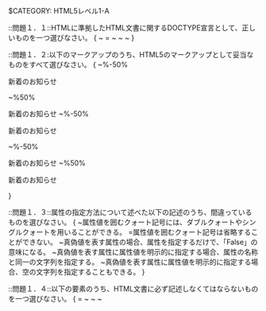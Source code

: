 $CATEGORY: HTML5レベル1-A

::問題１．１::HTMLに準拠したHTML文書に関するDOCTYPE宣言として、正しいものを一つ選びなさい。 {
	~<!DOCTYPE HTML PUBLIC "-//W3C//DTD HTML 4.01 Transitional//EN">
	=<!DOCTYPE html>
	~<!DOCTYPE HTML PUBLIC "-//W3C//DTD XHTML 1.0 Strict//EN" "http:www.w3.org/TR/xhtml/DTD/xhtml-strict.dtd">
	~<!DOCTYPE HTML PUBLIC "-//W3C//DTD HTML 4.01 Transitional//EN" "http:www.w3.org/TR/html4/loose.dtd">
	~<!DOCTYPE HTML PUBLIC "-//W3C//DTD HTML 4.01 Transitional//EN" "http:www.w3.org/TR/html4/strict.dtd">
}

::問題１．２:以下のマークアップのうち、HTML5のマークアップとして妥当なものをすべて選びなさい。 {
	~%-50%<p><span>新着のお知らせ</p></span>
	~%50%<p><span>新着のお知らせ</span>
	~%-50%<p><span>新着のお知らせ</p>
	~%-50%<p><span>新着のお知らせ
	~%50%<p><span>新着のお知らせ</span></p>
}

::問題１．３::属性の指定方法について述べた以下の記述のうち、間違っているものを選びなさい。 {
	~属性値を囲むクォート記号には、ダブルクォートやシングルクォートを用いることができる。
	=属性値を囲むクォート記号は省略することができない。
	~真偽値を表す属性の場合、属性を指定するだけで、「False」の意味になる。
	~真偽値を表す属性に属性値を明示的に指定する場合、属性の名称と同一の文字列を指定する。
	~真偽値を表す属性に属性値を明示的に指定する場合、空の文字列を指定することもできる。
}

::問題１．４::以下の要素のうち、HTML文書に必ず記述しなくてはならないものを一つ選びなさい。 {
	=<html>
	~<head>
	~<meta>
	~<title>
	~<body>
}

::問題１．５::HTML5におけるHTMLファイルの文字エンコーディングについて述べた以下の文章のうち、間違っているものを一つ選びなさい。 {
	~HTML5では、UTF-8の使用が推奨されている。
	~<meta charset="UTF-8">という指定方法が可能である。
	~<meta http-equiv="Contnet-Type" content="text/html;charset=UTF-8">という指定方法も依然として有効である。
	=charset属性を用いた文字エンコーディングの指定と、http-equiv属性を用いた指定を両方記述することが推奨されている。
	~文字エンコーディングの指定は、ファイルの先頭1024倍と以内で行う必要がある。
}

::問題１．６::外部のCSSやJavascriptファイルを指定する方法について述べた記述のうち、間違っているものを２つ選びなさい。 {
	~%-50%script要素のsrc属性を用いて、外部から読み込むJavascriptファイルのURLを指定することができる。
	~%50%style要素のsrc属性を用いて、外部から読み込むCSSファイルのURLを指定することができる。
	~%-50%link要素のhref属性を用いて、外部から読み込むCSSファイルのURLを指定することができる。
	~%-50%script要素では、asyncやdeferという属性を用いて、外部のJavascriptファイルを読み込む方法を制御することができる。
	~%50%link要素では、asyncやdeferという属性を用いて、外部のCSSファイルを読み込む方法を制御することができる。
}

::問題１．７::style要素について述べた以下の文章のうち、正しい記述をすべて選びなさい。 {
	~%33.333%HTML5からscopedという属性が加わり、スタイルの適用範囲を限定できるようになった。
	~%33.333%メディアクエリを指定するためのmedia属性を用いることができる。
	~%-33.333%src属性を用いて、外部から読み込むCSSファイルのURLを指定することができる。
	~%33.333%scoped属性を指定しない場合、style要素内に記述されたCSSは文書全体に影響する。
	~%-33.333%scoped属性を指定しない場合、style属性内に記述されたCSSは、その記述が行われた箇所以降の文書に影響する。
}

::問題１．８::HTML5文書におけるセクションを形成するための要素をすべて選びなさい。 {
	~%25%<section>
	~%25%<article>
	~%-25%<nav>
	~%25%<header>
	~%25%<aside>
}

::問題１．９::HTML5における見出し要素（<h1>~<h6>）に関する説明のうち、間違っているものを3つ選びなさい。 {
	~%33.333%h1要素は、1つの文書中で1回しか使用してはいけない。
	~%-33.333%セクションを形成する要素（section、articleなど）の中ではじめに使用された見出し要素は、そのセクションの見出しとして扱われる。
	~%33.333%セクションを形成する要素（section、articleなど）を指定せずに、見出し要素をいきなり使用すると、エラーとして扱われる。
	~%33.333%見出しを持たないセクションを作ることも可能である。
	~%-33.333%見出し要素は、header要素内で指定しなくてはならない。
}

::問題１．１０::HTML5で新たに加わった要素に関する説明のうち、間違っているものをすべて選びなさい。 {
	~%-33.333%main要素は、1文章中に1度しか使用できない。
	~%33.333%main要素は、文章のアウトラインを構成する。
	~%33.333%artile要素は、1文章中に1度しか使用できない。
	~%-33.333%artile要素は、文章のアウトラインを構成する。
	~%33.333%artile要素とmain要素を同じ文章中で利用することはできない。
}

::問題１．１１::以下のコードから生成されるアウトラインを正しく表したものを1つ選びなさい。 
{
	~
	~
	~
	~
}

::問題１．１２::HTML5で追加されたマルチメディア要素に関する説明のうち、誤っているものを1つ選びなさい。 {
	~video要素は、src属性に動画ファイルのURLを指定することで動画を再生することができる。
	~audio要素は、src属性に動画ファイルのURLを指定することで音声を再生することができる。
	~source要素は、video要素やaudio要素とともに用いて、複数のメディアデータのURLを指定することができる。
	~track要素は、video要素やaudio要素とともに用いて、字幕やチャプターなどの情報を付与することができる。
	=src要素やsource要素で指定されたメディアデータの形式をブラウザがサポートしておらず再生が行えない場合、video要素やaudio要素の内側に記述したコンテンツが表示される。
}

::問題１．１３::Webページに画像を表示するための要素について説明した以下の文章の空欄を埋める正しい組み合わせを１つ選びなさい。 <p>固定の画像を表示するために用いられるのは（１）要素、JavaScriptで変更可能な動的なビットマップ画像を表示するために用いられるのは（２）要素である。</p>{
	~１：canvas ２：img
	~１：canvas ２：svg
	~１：img ２：svg
	=１：img ２：canvas
	~１：svg ２：canvas
}

::問題１．１４::カスタム属性について述べた説明のうち、間違っているものをすべて選びなさい。 {
	~%-50%カスタムデータ属性とは、任意の要素に対して独自の属性を指定できる仕組みである。
	~%-50%カスタムデータ属性は、「data-」という接頭辞を使用する。
	~%50%カスタムデータ属性は、meta要素を用いて定義を行うことで、Webページ上で使用できるようになる。
	~%-50%カスタムデータ属性を使用したJavaScriptライブラリやフレームワークを作成することが可能である。
	~%50%カスタムデータ属性を指定できる要素は、divとspanに限られている。
}

::問題１．１５::以下に示すタグの中で、終了タグを省略できないものを１つ選びなさい。 {
	~<p>
	~<li>
	~<dd>
	=<div>
	~<br>
}

::問題１．１６::以下に示す要素のうち、「重要性」に影響を及ぼす要素をすべて選びなさい。 {
	=strong
	~em
	~b
	~small
	~i
}

::問題１．１７::HTML5のセクションに関する要素について述べた以下の文章の、空欄を埋めるために最適な組み合わせを選びなさい。 <p>文章から独立して扱うことが可能なセクションを表すには（１）要素、文章の（主要な）ナビゲーションを表すセクションを表すには（２）要素を用いる。特化した用途を持たない、汎用的なセクションを表すには（３）要素を用いる。</p>{
	~１：section ２：aside ３：nav
	~１：aside ２：nav ３：section
	~１：aside ２：nav ３：article
	~１：article ２：nav ３：aside
	=１：article ２：nav ３：section
}

::問題１．１８::HTMLにメタデータを埋め込む手法について述べた説明のうち、間違っているものをすべて選びなさい。 {
	~%-33.333%Microdataは、GoogleやMicrosoftの検索エンジンによってもすでに対応されている。
	~%33.333%schema.orgで規定されているボキャブラリは、Microdataでしか利用できない。
	~%33.333%RDF/RDFs/RDFa liteは、いずれもXHTMLでしか利用できない。
	~%33.333%schema.orgは、W3Cによって標準化が進められている。
	~%-33.333%Microdataによって規定されている属性はすべて「item」で始まる名称を持っている。
}

::問題１．１９::dl要素とその子要素に関する記述のうち、間違っているものを２つ選びなさい。 {
	~%50%dl要素は、用語の定義をまとめたリストを表す。
	~%50%dl要素の子要素として指定できる要素はdh（見出し）とdd（データ）である。
	~%-50%dd要素は複数連続で指定可能である。
	~%-50%dt要素は複数連続で指定可能である。
	~%-50%dl要素は、汎用的な「名前」と「値」のグループをまとめたリストを表す。
}

::問題１．２０::data URIについて述べた説明のうち、正しいものを２つ選びなさい。 {
	~%-50%data URIとは、「data://」で始まるURI文字列である。
	~%-50%data URIは、文字列化したバイナリデータしか表現できない。
	~%50%data URIにバイナリデータを指定するには、base64というエンコード方式を用いて文字列化する。
	~%-50%data URIは、HTML内でのみ使用でき、CSSやJavaScriptとともに用いることはできない。
	~%50%data URIは、HTTPリクエスト数を減らせる一方で、データ量が増加するというデメリットがある。
}

::問題１．２１::input要素のtype属性として使用できるものを3つ選びなさい。 {
	~%-33.333%card
	~%33.333%time
	~%33.333%email
	~%-33.333%zip
	~%33.333%url
}

::問題１．２２::以下の要素のうち、HTML5ではすでに廃止となっている要素を1つ選びなさい。 {
	~small
	~u
	=big
	~b
	~s
}

::問題１．２３::要素の内部に独立したアウトラインを持つ要素を「セクショニングルート」と呼ぶ。以下の要素の中から、セクショニングルートではないものを１つ選びなさい。 {
	~<td>
	~<figure>
	~<blockquote>
	=<pre>
	~<body>
}

::問題２．１::HTML文書にCSSを適用する方法について述べた以下の文章のうち、間違っているものをすべて選びなさい。 {
	~%-33.333%style要素を用いて、そのHTML文書内にのみ適用されるCSSを記述することができる。
	~%33.333%rel="css"を指定したlink要素を用いることで、外部のCSSファイルを読み込むことができる。
	~%33.333%外部CSSを参照するlink要素には、type属性に"text/css"を必ず指定しなくてはならない。
	~%-33.333%HTML要素が持つstyle属性の値として、CSSを直接記述することができる。
	~%33.333%外部のCSSファイルを読み込むには、style要素のsrc属性にCSSファイルのURLを指定する方法もある。
}

::問題２．２::以下の2つのa要素のうち、「削除」と画面に表示されるほうの要素のみを選択したい。間違っているものを1つ選びなさい。<pre></pre> {
	~#delete-button
	=.button .alert
	~.button:nth-of-type(2)
	~a:nth-of-type(2)
	~#new-button+a
}

::問題２．３::以下のマークアップ中に現れるli要素のうち、「受信箱」と表示されるリンクを子要素に持つもののみを選択したい。間違っているものを2つ選びなさい <pre></pre>{
	~%-50%li:nth-of-type(2)
	~%50%li > a#link-inbox
	~%-50%li:nth-chile(2)
	~%-50%.meny-item:nth-of-type(2)
	~%50%li < a#link-inbox
}

::問題２．４::以下のCSSが適用されたdiv要素の幅を選びなさい。 <pre></pre>{
	~200px;
	~210px;
	~220px;
	=230px;
	~240px;
}

::問題２．５::以下のCSSが適用されたdiv要素の幅を選びなさい。 <pre></pre> {
	=200px;
	~210px;
	~220px;
	~230px;
	~240px;
}

::問題２．６::displayプロパティの値として間違っているものを1つ選びなさい。 {
	~table
	~list-itme
	~inline
	=hidden
	~block
}

::問題２．７::以下のHTMLとCSSについて述べた文章の空欄を埋めなさい。<pre></pre> {
	~
	~
	~
	~
	~
}

::問題２．８::Webページのレイアウトによく使用される、floatプロパティを用いたテクニックについて述べた以下の記述のうち、間違っているものを1つ選びなさい。 {
	~floatは、指定した要素に対するテキストの回り込み方法を指定できる。
	~テキストの回り込みだけではなく、要素を横方向に並べるというレイアウトの実現にも利用できる。
	~floatを指定した要素は、元の文書から浮動してしまうため、要素の高さが親要素に反映されないという問題が生じる。
	=floatを解除するプロパティの名称はresetである。
}

::問題２．９::CSS3で追加された様々なプロパティについて述べた以下の文章の空欄を埋めるため、適切な組み合わせを選びなさい。<p>CSS3で追加された様々なプロパティを使用すると、従来画像やJavaScriptを使用せざるを得なかったようなデザインをCSSのみで実現することが可能になる。例えば、ボックスの角丸を実現する（１）プロパティ、ボックスに影をつけることができる（２）プロパティ、背景に直線グラデーションを指定できる（３）関数などが挙げられる。</p> {
	~１：corner-radius ２：drop-shadow ３：gradinet()
	~１：border-radius ２：drop-shadow ３：gradinet()
	=１：border-radius ２：box-shadow ３：linear-gradinet()
	~１：corner-radius ２：box-shadow ３：linear-gradinet()
	~１：border-radius ２：box-shadow ３：gradinet()
}

::問題２．１０::backgroundプロパティに関係する事柄について述べた以下の文章のうち、正しいものを2つ選びなさい。 {
	~%-50%background-imageプロパティとbackground-colorプロパティを同時に指定することはできない。
	~%50%background-sizeプロパティを使用して、背景画像のサイズを指定することができる。
	~%50%background-posiitonプロパティを使用して、背景画像の表示位置を指定することができる。
	~%-50%複数の背景画像を指定することはできない。
	~%-50%backgroundというショートハンドプロパティを用いて、background-positionプロパティやbackground-sizeプロパティを指定することができる。
}

::問題２．１１::positionプロパティの値として間違っているものを1つ選びなさい。 {
	=auto
	~relative
	~absolute
	~static
	~fixed
}

::問題２．１２::以下の、「A」と書かれたボックスを、親要素に対して左右中央に配置したい。どのようなプロパティを追加すればよいか、正しい選択肢を1つ選びなさい。<pre></pre> {
	~親要素(#container)に、「text-align: center;」を指定する。
	~親要素(#container)に、「margin; 0 auto;」を指定する。
	~子要素(#box)に、「text-align: center;」を指定する。
	=子要素(#box)に、「margin; 0 auto;」を指定する。
	~子要素(#box)に、「padding-left: 50%;」を指定する。
}

::問題３．１::レスポンシブWebデザインについて述べた以下の文章のうち、間違っているものを選びなさい。 {
	~レスポンシブWebデザインを使用すると、様々なデバイス上での最適な表示を、１つのHTMLファイルで実現することができる。
	=レスポンシブWebデザインは、スマートフォン用、タブレット用、PC用などといった複数のURLに応じて表示を切り替えるテクニックのことをいう。
	~レスポンシブWebデザインで使用される、Webページをっ表示するメディアの要件に従ってCSSを切り替える技術をメディアクエリと呼ぶ。
	~レスポンシブWebデザインでは、画面幅に関わらず同一のレイアウトを実現するために、％単位による要素の幅指定がよく用いられる。
	~レスポンシブWebデザインでは、画面の幅を％単位で指定する「Fluid Image」というテクニックがよく用いられる。
}

::問題３．２::以下の＃blockで表されるブロックは、横向きにした状態の、幅640pxのスマートフォンで表示を確認すると、何の色に見えるか？適切なものを1つ選びなさい。<pre></pre> {
	=赤
	~黄色
	~青
	~ピンク
}

::問題３．３::メディアクエリの記述方法について述べた以下の文章のうち、間違っているものを1つ選びなさい。 {
	~メディアクエリは、CSSのソースコード内に@mediaというキーワードとともに指定することができる。
	~メディアクエリは、link要素のmedia属性に指定することができる。
	~メディアクエリは、style要素のmedia属性に指定することができる。
	=メディアクエリは、script要素のmedia属性に指定することができる。
	~メディアクエリは、複数の条件をandやorで連結して指定することができる。
}

::問題３．４::メディアクエリで使用される代表的なメディア特性やメディアタイプについて述べた以下の文章のうち、間違っているものを1つ選びなさい。 {
	~全てを表すallをいうメディアタイプが存在する。
	~width、heightなど、メディア特性の多くは、「min-」や「max-」というプレフィックスをつけて「～以上」や「～以下」という条件を表すことができる
	~デバイスの向きを表すorientaionというメディア特性が存在する。
	~テレビを表すTVというメディアタイプが存在する。
	=device-width、device-heightは、表示領域の幅や高さを指定するためのメディア特性である。
}

::問題３．５::メディアクエリを使用して、「幅480pxを超えるデバイス上でのみ、グローバルナビを表示したい」という要件を満たしたい。どのようなメディアクエリを記述すればよいか。以下の（）に当てはまる正しいものを1つ選びなさい。<pre></pre> {
	~(width > 480px)
	~(min-width: 480px)
	~(device-width > 480px)
	~(min-device-width: 480px)
	=(min-device-width: 481px)
}

::問題３．６::レスポンシブＷｅｂデザインを行っていく上での画像の取り扱いについて述べた以下の文章のうち、間違っているものを1つ選びなさい。 {
	~幅や高さを％単位で指定することで、自動的に画像を拡大・縮小させるというテクニックがよく利用される。
	~デバイス・ピクセル比が１を超えるデバイス向けに、高解像度の画面を使用することがある。
	=拡大・縮小に強いベクター形式の画像フォーマットとして、ＪＰＥＧがよく使用される。
	~デバイスピクセル比が１を超えるデバイスをメディアクエリで識別できるようにするため、device-pixel-ratioというメディア特性を利用できる。
	~画像ファイルの読み込みに使用するHTTPリクエスト数を減らすため、複数の画像を1つにまとめるCSSスプライトや画像データをdataURI形式の文字列に変換して埋め込むといったテクニックがよく利用される。
}

::問題４．１::オフラインWebアプリケーションに関する説明のうち、間違ているものを１つ選びなさい。 {
	~オフラインWebアプリケーションを実現するための中心的な機能は、アプロケーションキャッシュと呼ばれる。
	~アプリケーションキャッシュは、ローカルでも参照可能なWebリソースのキャッシュである。
	~アプリケーションキャッシュに格納するリソースは、マニュフェストファイルと呼ばれるテキストファイルに記述する。
	=マニュフェストファイルの指定がない場合、アプリケーションキャッシュはキャッシュすべきリソースを自動的に判断できる。
	~アプリケーションキャッシュの更新チェックは、マニュフェストファイルが更新されているかどうかをチェックすることで行われる。
}

::問題４．２::アプリケーションキャッシュのマニュフェストファイルに関する説明のうち、間違っているものをすべて選びなさい。 {
	~%-50%マニュフェストファイルは、text/cache-manifestというMIMEタイプで配信しなくてはならない。
	~%50%マニュフェストファイルはXML形式のテキストファイルである。
	~%50%マニュフェストファイルのURLをmeta要素のmanifet属性に指定することで、Webアプリケーションのオフライン化を行うことができる。
	~%-50%マニュフェストファイル内で、セクションの指定を行っていない場合は、デフォルトでCACHEセクションに属しているとみなされる。
	~%-50%アプリケーションキャッシュの更新チェックは、マニュフェストファイルが更新されているかどうかをチェックすることで行われる。
}

::問題４．３::アプリケーションキャッシュのマニュフェストに指定可能なセクションをすべて選びなさい。 {
	~%33.333%FALLBACK
	~%-33.333%STATIC
	~%33.333%NETWORK
	~%-33.333%CONFIG
	~%33.333%CACHE
}

::問題５．１::HTTPリクエストにおけるメソッドと説明の組み合わせとして間違っているものを1つ選びなさい。 {
	~GET:指定されたリソースを取得する。
	~POST：サーバにデータを送信する。
	~PUT：指定したリソースを保存する。
	~DELETE:指定したリソースを削除する。
	=HEAD:ループバックに利用する。
}

::問題５．２::HTTPレスポンスにおけるステータスコードと説明の組み合わせとして正しいものをすべて選びなさい。 {
	~%-33.333%301：リソースが一時的に移動
	~%-33.333%307：リソースが恒久的に移動
	~%33.333%200：リクエストが成功
	~%33.333%404：リソースが見つからない
	~%33.333%500：内部サーバエラー
}

::問題５．３::IPアドレスの説明として間違っているものを１つ選びなさい。 {
	=インターネットに接続するすべての端末は、グローバルIPアドレスを割りふる必要がある。
	~同じネットワークに属する端末で、IPアドレスは重複してはならない。
	~所属するネットワークは、サブネットマスクを使って識別することができる。
	~127.0.0.1は、自身の端末と通信するためのアドレスである。
	~IPv4は、32ビットのアドレス空間しか持たないため、IPアドレスは不足している。
}

::問題５．４::ドメイン名の説明として間違っているものを1つ選びなさい。 {
	~ドメイン名は、インターネットで一意になるように管理されている。
	~ドメイン名は、人間が扱いやすいようにするためのものである。
	~１つのIPアドレスに複数のドメイン名を持つことができる。
	=JPなどのトップレベルドメインは、所属する国のものしか登録できない。
	~一般的にドメインを登録すると登録者の様々な情報が公開される。
}

::問題５．５::主にWebサイトで利用される画像ファイルのフォーマットと、その特徴について説明している正しいものをすべて選びなさい。 {
	~%33.333%写真などの画像はJPGファイルが適している。
	~%33.333%イラストなどの画像はPNGやGIFファイルが適している。
	~%-33.333%GIFは背景色を透過にすることができるが、PNGは透過にできない。
	~%-33.333%一般的にJPGファイルは劣化しないためオリジナルを保存するのに適している。
	~%33.333%アニメーションGIFは広告などによく利用されている。
}

::問題５．６::DOMの説明として正しいものをすべて選びなさい。 {
	~%33.333%DOMは、HTML文書などをアプリケーションから扱うための仕様である。
	~%33.333%DOMを利用して要素の追加や削除、変更などができる。
	~%-33.333%JavaScriptのみによる各種APIが定義されている。
	~%33.333%W3Cによって標準化されており、現在はレベル３の策定が進んでいる。
	~%-33.333%DOMではXML文書を操作することはできない。
}

::問題５．７::Cookieの説明として間違っているものを1つ選びなさい。 {
	~ドメイン・パスごとにデータをブラウザに保存することができる。
	=保存できるデータ形式は、文字列またはバイナリデータである。
	~保存できるデータ数は20個で、1個につき4096バイトまでである。
	~Cookieは、同じドメインパスへアクセスすると必ず送信されるので、通信量の負担になることがある。
	~よく使われる用途としては、セッションIDを保存するなどがある。
}

::問題５．８::TCPとUDPの説明について間違っているものを1つ選びなさい。 {
	~TCPは、再送制御やエラー訂正機能があるため信頼性が高い。
	~UDPは、一方的にデータを送信するだけなので信頼性が低い。
	~TCPとUDPを比べると通信速度はUDPのほうが早い。
	=TCPとUDPともに３ウェイハンドシェイクによってコネクションを確立する。
	~３ウェイハンドシェイクは、SYN、SYN/ACK、ACKパケットを端末間でやり取りする。
}

::問題５．９::インターネットの攻撃手法と説明の組み合わせとして間違っているものをすべて選びなさい。 {
	~%-50% SQLインジェクション：データにSQL分を混入して不正にデータベースを操作する手法
	~%50% CSRF：データにJavaScriptなどを埋め込み、悪意あるスクリプトを実行させる手法
	~%50% XSS：外部からのHTTPリクエストによってWebサイト上で何らかの操作を行わせる手法
	~%-50% ディレクトリトラバーサル：データに親ディレクトリへのパスなどを示す文字列を含めて本来アクセスできないファイルにアクセスする手法
	~%-50% フィッシング：メールなどで偽サイトをあたかも本物であるかのように見せかけて、パスワードなどを入力させる手法
}

::問題５．１０::Web広告の課金方式で「広告のクリック回数に応じて課金される広告」は次のうちどれか、1つ選びなさい。 {
	~インプレッション保証型広告
	=PPC広告
	~クリック保証型広告
	~アフィリエイト広告
	~バナー広告
}

::問題５．１１::MVCの説明として間違っているものを1つ選びなさい。 {
	~MVCは、ソフトウェア設計手法の1つで、プログラムを3つの層に分割する。
	~Modelは、ビジネスロジックを持つ層である。
	~Viewは、ユーザインターフェースを持つ層である。
	=Controllerは、データを操作する層である。
	~MVCには、構造が分かりやすくなり、変更に強くなるというメリットがある。
}

::問題５．１２::バーチャルホストの説明として正しいものをすべて選びなさい。 {
	~%33.333%バーチャルホストは、1つのサーバで複数のドメインを運用する技術である。
	~%-33.333%バーチャルホストは、1つのサーバでの複数の仮想マシンを動作させる技術である。
	~%33.333%Webサーバに複数のIPアドレス、ドメインを割り当てる方法がある。
	~%33.333%1つのIPアドレスに複数のドメインを割り当てる方法がある。
	~%-33.333%複数のWebサーバに１つのドメインを割り当てる方法がある。
}

::問題５．１３::SEOの説明として正しいものをすべて選びなさい。 {
	~%-33.333%検索エンジンの検索結果に自サイトが表示されないようにする手法である。
	~%33.333%検索エンジンの検索結果の上位に自サイトが表示されるようにする手法である。
	~%33.333%Webサイトを巡回するクローラの動作などを分析し、それに適したサイトを構築する。
	~%33.333%検索エンジンによっては、サイトのセマンティクスを評価して表示方法を変えるものもある。
	~%-33.333%サイトの見た目やデザインが検索結果に大きく影響するため、なるべくきれいにしたほうが良い。
}

::問題５．１４::dataURLスキームの説明として間違っているものを1つ選びなさい。 {
	~外部の画像ファイルをHTMLファイルにインラインで埋め込むことが可能である。
	~IMG要素のsrc属性など、ファイルを扱う個所に指定できる。
	~バイナリデータをdataURLで扱うためには、base64形式でエンコードする。
	=HTMLファイルに画像を埋め込んだ場合、画像を参照するためのHTTPリクエストがなくなり、サイズも減少する。
	~dataURLスキームを使って、canvas要素で作成した画像をダウンロードすることができる。
}

::問題５．１５::HTTPメソッドのうち、POSTの説明として正しいものを1つ選びなさい。 {
	~指定されたリソースを取得する。
	~ループバックに利用する。
	~指定したリソースを保存する。
	~サーバからデータを取得する。
	=サーバにデータを送信する。
}

::問題５．１６::サイトを新しいドメインに引っ越し、元のドメインへのアクセスをリダイレクトして引っ越し先に誘導する場合、適切なステータスコードとして正しいものを1つ選びなさい。 {
	~200
	=301
	~304
	~307
	~404
}

::問題５．１７::HTTPSの説明として間違っているものを1つ選びなさい。 {
	~HTTPを暗号化した経路（SSL/TLS）で安全に利用する方式である。
	~URLの先頭でHTTPの代わりにHTTPSを記述する。
	=デフォルトのポート番号は、８０である。
	~SSL/TLSは、公開鍵暗号方式と共通鍵暗号方式を組み合わせたものである。
	~SSL/TLSは、HTTPS以外にも多くのプロトコルで利用されている。
}

::問題５．１８::Ajaxの説明として間違っているものを1つ選びなさい。 {
	=ページのリロードを任意のタイミングで行って通信する。
	~サイト上で非同期通信でデータを取得する。
	~通信には、XMLHttpRequestを利用する。
	~Webサーバからデータを取得してページの一部を動的に書き換える。
	~Ajaxを利用して、よりリッチなWebアプリケーションを作成できる。
}

